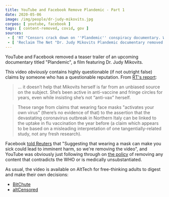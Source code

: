 ```yaml
---
title: YouTube and Facebook Remove Plandemic - Part 1
date: 2020-05-06
image: /img/people/dr-judy-mikovits.jpg
corpos: [ youtube, facebook ]
tags: [ content-removed, covid, gov ]
sources:
 - [ 'RT "Censors crack down on ''Plandemic'' conspiracy documentary. What''s so dangerous about it?" (9 May 2020)', 'https://www.rt.com/usa/488215-plandemic-conspiracy-documentary-censorship/' ]
 - [ 'Reclaim The Net "Dr. Judy Mikovits Plandemic documentary removed from YouTube for violating "misinformation" rules" by Fabrizio Bulleri (6 May 2020)', 'https://reclaimthenet.org/plandemic-youtube-removed-judy-mikovits-mikki-willis/' ]
---
```


YouTube and Facebook removed a teaser trailer of an upcoming documentary titled "Plandemic", a film featuring Dr. Judy Mikovits.

This video _obviously_ contains highly questionable (if not outright false) claims by someone who has a questionable reputation.
From [RT's report](https://www.rt.com/usa/488215-plandemic-conspiracy-documentary-censorship/):
> ... it doesn’t help that Mikovits herself is far from an unbiased source on the subject.
> She’s been active in anti-vaccine and fringe circles for years, even while insisting she’s not “anti-vax” herself.

> These range from claims that wearing face masks "activates your own virus"
> (there’s no evidence of that) to the assertion that the devastating
> coronavirus outbreak in Northern Italy can be linked to the uptake in flu
> vaccination the year before (a claim which appears to be based on a
> misleading interpretation of one tangentially-related study, not any fresh
> research).

Facebook [told Reuters](https://archive.vn/NGmeZ#selection-549.0-549.123) that "Suggesting that wearing a mask can make you sick could lead to imminent harm, so we're removing the video",
and YouTube was obviously just following through on [the policy](/e/youtube-says-contradicting-who-will-violate-guidelines/) of removing any content that contradicts the WHO or is medically unsubstantiated.

As usual, the video is available on AltTech for free-thinking adults to digest and make their own decisions:
* [BitChute](https://www.bitchute.com/video/IB3ijQuLkkUr/)
* [altCensored](https://altcensored.com/watch?v=ytzsJYFv6HI)
